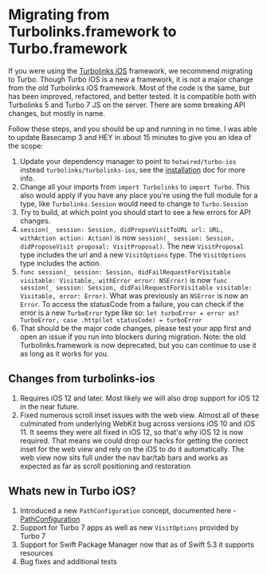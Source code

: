 # Migrating from Turbolinks.framework to Turbo.framework

If you were using the [Turbolinks iOS](https://github.com/turbolinks/turbolinks-ios) framework, we recommend migrating to Turbo. Though Turbo iOS is a new a framework, it is not a major change from the old Turbolinks iOS framework. Most of the code is the same, but has been improved, refactored, and better tested. It is compatible both with Turbolinks 5 and Turbo 7 JS on the server. There are some breaking API changes, but mostly in name.

Follow these steps, and you should be up and running in no time. I was able to update Basecamp 3 and HEY in about 15 minutes to give you an idea of the scope:

1. Update your dependency manager to point to `hotwired/turbo-ios` instead `turbolinks/turbolinks-ios`, see the [installation](Installation.md) doc for more info.
2. Change all your imports from `import Turbolinks` to `import Turbo`. This also would apply if you have any place you're using the full module for a type, like `Turbolinks.Session` would need to change to `Turbo.Session`
3. Try to build, at which point you should start to see a few errors for API changes.
4. `session(_ session: Session, didPropseVisitToURL url: URL, withAction action: Action)` is now `session(_ session: Session, didProposeVisit proposal: VisitProposal)`. The new `VisitProposal` type includes the url and a new `VisitOptions` type. The `VisitOptions` type includes the action.
5. `func session(_ session: Session, didFailRequestForVisitable visitable: Visitable, withError error: NSError)` is now `func session(_ session: Session, didFailRequestForVisitable visitable: Visitable, error: Error)`. What was previously an `NSError` is now an `Error`. To access the statusCode from a failure, you can check if the error is a new `TurboError` type like so: `let turboError = error as? TurboError, case .http(let statusCode) = turboError`
6. That should be the major code changes, please test your app first and open an issue if you run into blockers during migration. Note: the old Turbolinks.framework is now deprecated, but you can continue to use it as long as it works for you.


## Changes from turbolinks-ios
1. Requires iOS 12 and later. Most likely we will also drop support for iOS 12 in the near future. 
2. Fixed numerous scroll inset issues with the web view. Almost all of these culminated from underlying WebKit bug across versions iOS 10 and iOS 11. It seems they were all fixed in iOS 12, so that's why iOS 12 is now required. That means we could drop our hacks for getting the correct inset for the web view and rely on the iOS to do it automatically. The web view now sits full under the nav bar/tab bars and works as expected as far as scroll positioning and restoration


## Whats new in Turbo iOS?
1. Introduced a new `PathConfiguration` concept, documented here - [PathConfiguration](PathConfiguration.md)
2. Support for Turbo 7 apps as well as new `VisitOptions` provided by Turbo 7
3. Support for Swift Package Manager now that as of Swift 5.3 it supports resources
4. Bug fixes and additional tests
